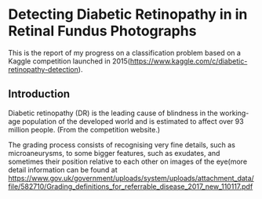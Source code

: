 # Detecting Diabetic Retinopathy in in Retinal Fundus Photographs
This is the report of my progress on a classification problem based on a Kaggle competition launched in 2015(https://www.kaggle.com/c/diabetic-retinopathy-detection). 
## Introduction
Diabetic retinopathy (DR) is the leading cause of blindness in the working-age population of the developed world and is estimated to affect over 93 million people. (From the competition website.)

The grading process consists of recognising very fine details, such as microaneurysms, to some bigger features, such as exudates, and sometimes their position relative to each other on images of the eye(more detail information can be found at https://www.gov.uk/government/uploads/system/uploads/attachment_data/file/582710/Grading_definitions_for_referrable_disease_2017_new_110117.pdf 
